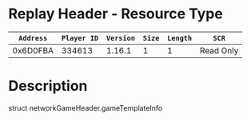 # Replay Header - Resource Type

| `Address` | `Player ID` | `Version` | `Size` | `Length` | `SCR` |
| ---------- | ----------- | --------- | ------ | -------- | ---- |
| 0x6D0FBA | 334613 | 1.16.1 | 1 | 1 | Read Only |

# Description

struct networkGameHeader.gameTemplateInfo